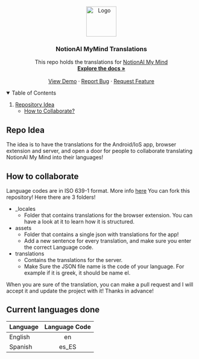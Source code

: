 <!-- PROJECT LOGO -->
<br />
<p align="center">
  <a href="https://github.com/elblogbruno/NotionAI-MyMind/">
    <img src="https://github.com/elblogbruno/NotionAI-MyMind/raw/master/Chrome%20Extension/icon/icon.png" alt="Logo" width="80" height="80">
  </a>

  <h3 align="center">NotionAI MyMind Translations</h3>

  <p align="center">
    This repo holds the translations for <a href="https://github.com/elblogbruno/NotionAI-MyMind">NotionAI My Mind</a>
    <br />
    <a href="https://github.com/elblogbruno/NotionAI-MyMind/wiki"><strong>Explore the docs »</strong></a>
    <br />
    <br />
    <a href="https://www.notion.so/glassear/My-Mind-Demo-Structure-ebd913d0cfa14889b122d391a883db94">View Demo</a>
    ·
    <a href="https://github.com/elblogbruno/NotionAI-MyMind/issues">Report Bug</a>
    ·
    <a href="https://github.com/elblogbruno/NotionAI-MyMind/discussions/categories/ideas">Request Feature</a>
  </p>
</p>

<!-- TABLE OF CONTENTS -->
<details open="open">
  <summary>Table of Contents</summary>
  <ol>
    <li>
      <a href="#project-philosophy">Repository Idea</a>
      <ul>
        <li><a href="#how-to-collaborate">How to Collaborate?</a></li>
      </ul>
    </li>
  </ol>
</details>

## Repo Idea

The idea is to have the translations for the Android/IoS app, browser extension and server, and open a door for people to collaborate translating NotionAI My Mind into their languages! 

## How to collaborate
Language codes are in ISO 639-1 format. More info [here](https://es.wikipedia.org/wiki/ISO_639-1)
You can fork this repository!
Here there are 3 folders! 
  - _locales
    - Folder that contains translations for the browser extension. You can have a look at it to learn how it is structured. 
  - assets
    - Folder that contains a single json with translations for the app! 
    - Add a new sentence for every translation, and make sure you enter the correct Language code.
  - translations
    - Contains the translations for the server.
    - Make Sure the JSON file name is the code of your language. For example if it is greek, it should be name el.

When you are sure of the translation, you can make a pull request and I will accept it and update the project with it!
Thanks in advance!

## Current languages done

| Language  | Language Code  |
| :------------ |:---------------:| 
| English     | en | 
| Spanish   | es_ES        |  
